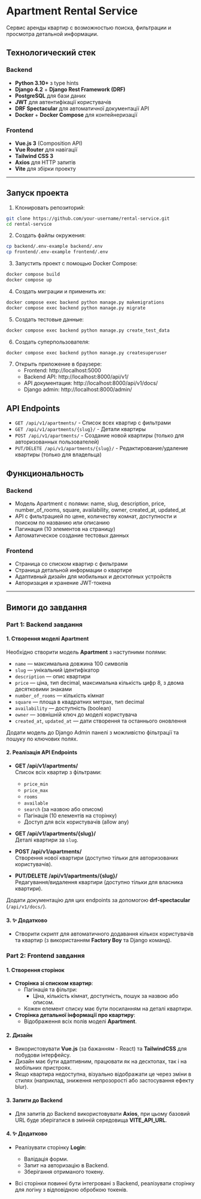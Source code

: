 # Apartment Rental Service

Сервис аренды квартир с возможностью поиска, фильтрации и просмотра детальной информации.

## Технологический стек

### Backend

- **Python 3.10+** з type hints
- **Django 4.2** + **Django Rest Framework (DRF)**
- **PostgreSQL** для бази даних
- **JWT** для автентифікації користувачів
- **DRF Spectacular** для автоматичної документації API
- **Docker** + **Docker Compose** для контейнеризації

### Frontend

- **Vue.js 3** (Composition API)
- **Vue Router** для навігації
- **Tailwind CSS 3**
- **Axios** для HTTP запитів
- **Vite** для збірки проекту

---

## Запуск проекта

1. Клонировать репозиторий:
```bash
git clone https://github.com/your-username/rental-service.git
cd rental-service
```

2. Создать файлы окружения:
```bash
cp backend/.env-example backend/.env
cp frontend/.env-example frontend/.env
```

3. Запустить проект с помощью Docker Compose:
```bash
docker compose build
docker compose up
```

4. Создать миграции и применить их:
```bash
docker compose exec backend python manage.py makemigrations
docker compose exec backend python manage.py migrate
```

5. Создать тестовые данные:
```bash
docker compose exec backend python manage.py create_test_data
```

6. Создать суперпользователя:
```bash
docker compose exec backend python manage.py createsuperuser
```

7. Открыть приложение в браузере:
   - Frontend: http://localhost:5000
   - Backend API: http://localhost:8000/api/v1/
   - API документация: http://localhost:8000/api/v1/docs/
   - Django admin: http://localhost:8000/admin/

## API Endpoints

- `GET /api/v1/apartments/` - Список всех квартир с фильтрами
- `GET /api/v1/apartments/{slug}/` - Детали квартиры
- `POST /api/v1/apartments/` - Создание новой квартиры (только для авторизованных пользователей)
- `PUT/DELETE /api/v1/apartments/{slug}/` - Редактирование/удаление квартиры (только для владельца)

## Функциональность

### Backend
- Модель Apartment с полями: name, slug, description, price, number_of_rooms, square, availability, owner, created_at, updated_at
- API с фильтрацией по цене, количеству комнат, доступности и поиском по названию или описанию
- Пагинация (10 элементов на страницу)
- Автоматическое создание тестовых данных

### Frontend
- Страница со списком квартир с фильтрами
- Страница детальной информации о квартире
- Адаптивный дизайн для мобильных и десктопных устройств
- Авторизация и хранение JWT-токена

---

## Вимоги до завдання

### Part 1: Backend завдання

#### 1. Створення моделі **Apartment**

Необхідно створити модель **Apartment** з наступними полями:

- `name` — максимальна довжина 100 символів
- `slug` — унікальний ідентифікатор
- `description` — опис квартири
- `price` — ціна, тип decimal, максимальна кількість цифр 8, з двома десятковими знаками
- `number_of_rooms` — кількість кімнат
- `square` — площа в квадратних метрах, тип decimal
- `availability` — доступність (boolean)
- `owner` — зовнішній ключ до моделі користувача
- `created_at`, `updated_at` — дати створення та останнього оновлення

Додати модель до Django Admin панелі з можливістю фільтрації та пошуку по ключових полях.

#### 2. Реалізація API Endpoints

- **GET /api/v1/apartments/**  
  Список всіх квартир з фільтрами:
  - `price_min`
  - `price_max`
  - `rooms`
  - `available`
  - `search` (за назвою або описом)
  - Пагінація (10 елементів на сторінку)
  - Доступ для всіх користувачів (allow any)
- **GET /api/v1/apartments/{slug}/**  
  Деталі квартири за `slug`.

- **POST /api/v1/apartments/**  
  Створення нової квартири (доступно тільки для авторизованих користувачів).

- **PUT/DELETE /api/v1/apartments/{slug}/**  
  Редагування/видалення квартири (доступно тільки для власника квартири).

Додати документацію для цих endpoints за допомогою **drf-spectacular** (`/api/v1/docs/`).

#### 3. ✨ Додатково

- Створити скрипт для автоматичного додавання кількох користувачів та квартир (з використанням **Factory Boy** та Django команд).

### Part 2: Frontend завдання

#### 1. Створення сторінок

- **Сторінка зі списком квартир**:
  - Пагінація та фільтри:
    - Ціна, кількість кімнат, доступність, пошук за назвою або описом.
  - Кожен елемент списку має бути посиланням на деталі квартири.
- **Сторінка детальної інформації про квартиру**:
  - Відображення всіх полів моделі **Apartment**.

#### 2. Дизайн

- Використовувати **Vue.js** (за бажанням - React) та **TailwindCSS** для побудови інтерфейсу.
- Дизайн має бути адаптивним, працювати як на десктопах, так і на мобільних пристроях.
- Якщо квартира недоступна, візуально відображати це через зміни в стилях (наприклад, зниження непрозорості або застосування ефекту blur).

#### 3. Запити до Backend

- Для запитів до Backend використовувати **Axios**, при цьому базовий URL буде зберігатися в змінній середовища **VITE_API_URL**.

#### 4. ✨ Додатково

- Реалізувати сторінку **Login**:

  - Валідація форми.
  - Запит на авторизацію в Backend.
  - Зберігання отриманого токену.

- Всі сторінки повинні бути інтегровані з Backend, реалізувати сторінку для логіну з відповідною обробкою токенів.

